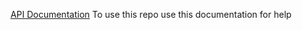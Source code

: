 <p align="center"><a href="https://mohamed-helmy15.github.io/blog-docs" target="_blank">API Documentation</a> To use this repo use this documentation for help</p>
